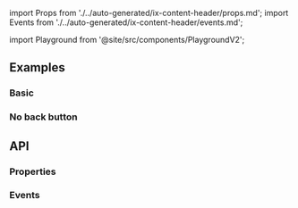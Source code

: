import Props from './../auto-generated/ix-content-header/props.md';
import Events from './../auto-generated/ix-content-header/events.md';

import Playground from '@site/src/components/PlaygroundV2';

## Examples

### Basic

<Playground
  name="content-header"
  examplesByName>
</Playground>

### No back button

<Playground
  name="content-header-no-back"
  examplesByName>
</Playground>

## API

### Properties

<Props />

### Events

<Events />
